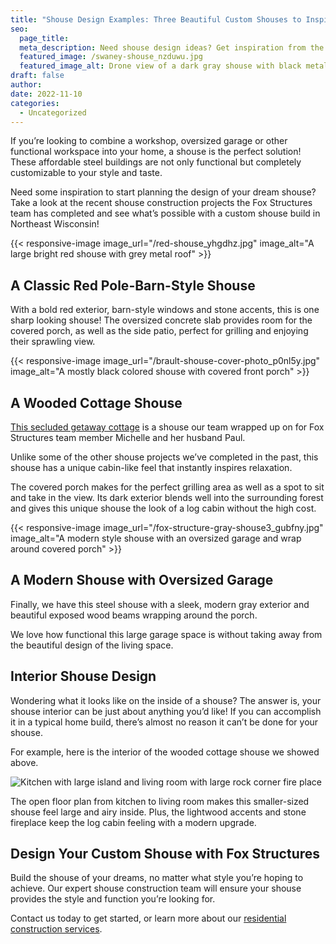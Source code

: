 ```yaml
---
title: "Shouse Design Examples: Three Beautiful Custom Shouses to Inspire You"
seo:
  page_title:
  meta_description: Need shouse design ideas? Get inspiration from the beautiful custom shouse builds we’ve completed for clients throughout Northeast Wisconsin!
  featured_image: /swaney-shouse_nzduwu.jpg
  featured_image_alt: Drone view of a dark gray shouse with black metal roof and wrap around covered porch
draft: false
author:
date: 2022-11-10
categories:
  - Uncategorized
---
```


If you’re looking to combine a workshop, oversized garage or other functional workspace into your home, a shouse is the perfect solution! These affordable steel buildings are not only functional but completely customizable to your style and taste.

Need some inspiration to start planning the design of your dream shouse? Take a look at the recent shouse construction projects the Fox Structures team has completed and see what’s possible with a custom shouse build in Northeast Wisconsin!

{{< responsive-image image_url="/red-shouse_yhgdhz.jpg" image_alt="A large bright red shouse with grey metal roof" >}}

## A Classic Red Pole-Barn-Style Shouse
With a bold red exterior, barn-style windows and stone accents, this is one sharp looking shouse! The oversized concrete slab provides room for the covered porch, as well as the side patio, perfect for grilling and enjoying their sprawling view.

{{< responsive-image image_url="/brault-shouse-cover-photo_p0nl5y.jpg" image_alt="A mostly black colored shouse with covered front porch" >}}

## A Wooded Cottage Shouse
[This secluded getaway cottage](/portfolio/brault-family-shouse-build/) is a shouse our team wrapped up on for Fox Structures team member Michelle and her husband Paul.

Unlike some of the other shouse projects we’ve completed in the past, this shouse has a unique cabin-like feel that instantly inspires relaxation.

The covered porch makes for the perfect grilling area as well as a spot to sit and take in the view. Its dark exterior blends well into the surrounding forest and gives this unique shouse the look of a log cabin without the high cost.

{{< responsive-image image_url="/fox-structure-gray-shouse3_gubfny.jpg" image_alt="A modern style shouse with an oversized garage and wrap around covered porch" >}}

## A Modern Shouse with Oversized Garage
Finally, we have this steel shouse with a sleek, modern gray exterior and beautiful exposed wood beams wrapping around the porch.

We love how functional this large garage space is without taking away from the beautiful design of the living space.

## Interior Shouse Design
Wondering what it looks like on the inside of a shouse? The answer is, your shouse interior can be just about anything you’d like! If you can accomplish it in a typical home build, there’s almost no reason it can’t be done for your shouse.

For example, here is the interior of the wooded cottage shouse we showed above.

<img src="/brault-shouse-interior-combined-3_dgtbqz.jpg" alt="Kitchen with large island and living room with large rock corner fire place">

The open floor plan from kitchen to living room makes this smaller-sized shouse feel large and airy inside. Plus, the lightwood accents and stone fireplace keep the log cabin feeling with a modern upgrade.

## Design Your Custom Shouse with Fox Structures
Build the shouse of your dreams, no matter what style you’re hoping to achieve. Our expert shouse construction team will ensure your shouse provides the style and function you’re looking for.

Contact us today to get started, or learn more about our [residential construction services](/construction-services/residential/).